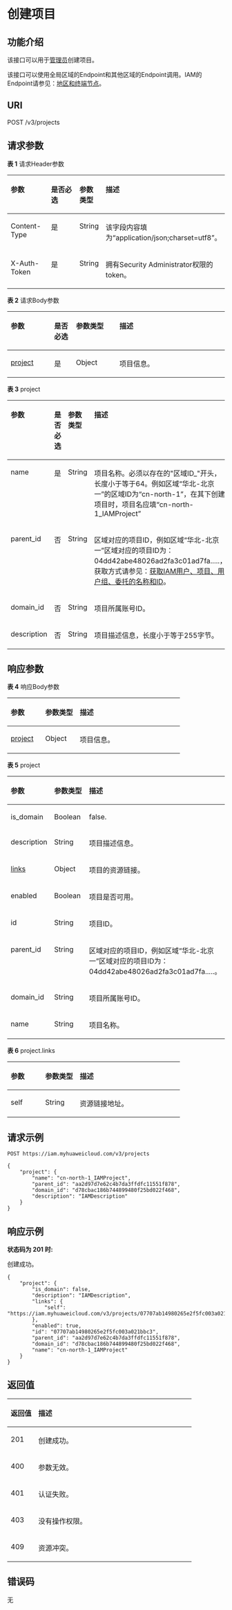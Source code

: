 # 创建项目<a name="zh-cn_topic_0066154565"></a>

## 功能介绍<a name="zh-cn_topic_0221482485_section116864505385"></a>

该接口可以用于[管理员](https://support.huaweicloud.com/usermanual-iam/zh-cn_topic_0079496985.html)创建项目。

该接口可以使用全局区域的Endpoint和其他区域的Endpoint调用。IAM的Endpoint请参见：[地区和终端节点](https://developer.huaweicloud.com/endpoint?IAM)。

## URI<a name="zh-cn_topic_0221482485_section1868915003815"></a>

POST /v3/projects

## 请求参数<a name="zh-cn_topic_0221482485_section20690350113820"></a>

**表 1**  请求Header参数

<a name="zh-cn_topic_0221482485_HeaderParameter"></a>
<table><thead align="left"><tr id="zh-cn_topic_0221482485_row1869185017384"><th class="cellrowborder" valign="top" width="20%" id="mcps1.2.5.1.1"><p id="zh-cn_topic_0221482485_p16693115093817"><a name="zh-cn_topic_0221482485_p16693115093817"></a><a name="zh-cn_topic_0221482485_p16693115093817"></a>参数</p>
</th>
<th class="cellrowborder" valign="top" width="20%" id="mcps1.2.5.1.2"><p id="zh-cn_topic_0221482485_p46942050143813"><a name="zh-cn_topic_0221482485_p46942050143813"></a><a name="zh-cn_topic_0221482485_p46942050143813"></a>是否必选</p>
</th>
<th class="cellrowborder" valign="top" width="10%" id="mcps1.2.5.1.3"><p id="zh-cn_topic_0221482485_p1269515017384"><a name="zh-cn_topic_0221482485_p1269515017384"></a><a name="zh-cn_topic_0221482485_p1269515017384"></a>参数类型</p>
</th>
<th class="cellrowborder" valign="top" width="50%" id="mcps1.2.5.1.4"><p id="zh-cn_topic_0221482485_p106951350103811"><a name="zh-cn_topic_0221482485_p106951350103811"></a><a name="zh-cn_topic_0221482485_p106951350103811"></a>描述</p>
</th>
</tr>
</thead>
<tbody><tr id="zh-cn_topic_0221482485_row1369255023813"><td class="cellrowborder" valign="top" width="20%" headers="mcps1.2.5.1.1 "><p id="zh-cn_topic_0221482485_p14696850123814"><a name="zh-cn_topic_0221482485_p14696850123814"></a><a name="zh-cn_topic_0221482485_p14696850123814"></a>Content-Type</p>
</td>
<td class="cellrowborder" valign="top" width="20%" headers="mcps1.2.5.1.2 "><p id="zh-cn_topic_0221482485_p1669705018388"><a name="zh-cn_topic_0221482485_p1669705018388"></a><a name="zh-cn_topic_0221482485_p1669705018388"></a>是</p>
</td>
<td class="cellrowborder" valign="top" width="10%" headers="mcps1.2.5.1.3 "><p id="zh-cn_topic_0221482485_p176971450163816"><a name="zh-cn_topic_0221482485_p176971450163816"></a><a name="zh-cn_topic_0221482485_p176971450163816"></a>String</p>
</td>
<td class="cellrowborder" valign="top" width="50%" headers="mcps1.2.5.1.4 "><p id="zh-cn_topic_0221482485_p1698450183810"><a name="zh-cn_topic_0221482485_p1698450183810"></a><a name="zh-cn_topic_0221482485_p1698450183810"></a>该字段内容填为“application/json;charset=utf8”。</p>
</td>
</tr>
<tr id="zh-cn_topic_0221482485_row13692165012388"><td class="cellrowborder" valign="top" width="20%" headers="mcps1.2.5.1.1 "><p id="zh-cn_topic_0221482485_p156996505383"><a name="zh-cn_topic_0221482485_p156996505383"></a><a name="zh-cn_topic_0221482485_p156996505383"></a>X-Auth-Token</p>
</td>
<td class="cellrowborder" valign="top" width="20%" headers="mcps1.2.5.1.2 "><p id="zh-cn_topic_0221482485_p86991550103813"><a name="zh-cn_topic_0221482485_p86991550103813"></a><a name="zh-cn_topic_0221482485_p86991550103813"></a>是</p>
</td>
<td class="cellrowborder" valign="top" width="10%" headers="mcps1.2.5.1.3 "><p id="zh-cn_topic_0221482485_p97003509389"><a name="zh-cn_topic_0221482485_p97003509389"></a><a name="zh-cn_topic_0221482485_p97003509389"></a>String</p>
</td>
<td class="cellrowborder" valign="top" width="50%" headers="mcps1.2.5.1.4 "><p id="zh-cn_topic_0221482485_p3701750103818"><a name="zh-cn_topic_0221482485_p3701750103818"></a><a name="zh-cn_topic_0221482485_p3701750103818"></a>拥有Security Administrator权限的token。</p>
</td>
</tr>
</tbody>
</table>

**表 2**  请求Body参数

<a name="zh-cn_topic_0221482485_requestParameter"></a>
<table><thead align="left"><tr id="zh-cn_topic_0221482485_row270105053817"><th class="cellrowborder" valign="top" width="20%" id="mcps1.2.5.1.1"><p id="zh-cn_topic_0221482485_p870318508388"><a name="zh-cn_topic_0221482485_p870318508388"></a><a name="zh-cn_topic_0221482485_p870318508388"></a>参数</p>
</th>
<th class="cellrowborder" valign="top" width="10%" id="mcps1.2.5.1.2"><p id="zh-cn_topic_0221482485_p2703145043810"><a name="zh-cn_topic_0221482485_p2703145043810"></a><a name="zh-cn_topic_0221482485_p2703145043810"></a>是否必选</p>
</th>
<th class="cellrowborder" valign="top" width="20%" id="mcps1.2.5.1.3"><p id="zh-cn_topic_0221482485_p2704350133810"><a name="zh-cn_topic_0221482485_p2704350133810"></a><a name="zh-cn_topic_0221482485_p2704350133810"></a>参数类型</p>
</th>
<th class="cellrowborder" valign="top" width="50%" id="mcps1.2.5.1.4"><p id="zh-cn_topic_0221482485_p16705145013381"><a name="zh-cn_topic_0221482485_p16705145013381"></a><a name="zh-cn_topic_0221482485_p16705145013381"></a>描述</p>
</th>
</tr>
</thead>
<tbody><tr id="zh-cn_topic_0221482485_row197023504388"><td class="cellrowborder" valign="top" width="20%" headers="mcps1.2.5.1.1 "><p id="zh-cn_topic_0221482485_p47052050193818"><a name="zh-cn_topic_0221482485_p47052050193818"></a><a name="zh-cn_topic_0221482485_p47052050193818"></a><a href="#zh-cn_topic_0221482485_request_Rq64Project">project</a></p>
</td>
<td class="cellrowborder" valign="top" width="10%" headers="mcps1.2.5.1.2 "><p id="zh-cn_topic_0221482485_p107061550133817"><a name="zh-cn_topic_0221482485_p107061550133817"></a><a name="zh-cn_topic_0221482485_p107061550133817"></a>是</p>
</td>
<td class="cellrowborder" valign="top" width="20%" headers="mcps1.2.5.1.3 "><p id="zh-cn_topic_0221482485_p4707950173820"><a name="zh-cn_topic_0221482485_p4707950173820"></a><a name="zh-cn_topic_0221482485_p4707950173820"></a>Object</p>
</td>
<td class="cellrowborder" valign="top" width="50%" headers="mcps1.2.5.1.4 "><p id="zh-cn_topic_0221482485_p270805093819"><a name="zh-cn_topic_0221482485_p270805093819"></a><a name="zh-cn_topic_0221482485_p270805093819"></a>项目信息。</p>
</td>
</tr>
</tbody>
</table>

**表 3**  project

<a name="zh-cn_topic_0221482485_request_Rq64Project"></a>
<table><thead align="left"><tr id="zh-cn_topic_0221482485_row47081750153812"><th class="cellrowborder" valign="top" width="20%" id="mcps1.2.5.1.1"><p id="zh-cn_topic_0221482485_p970995003811"><a name="zh-cn_topic_0221482485_p970995003811"></a><a name="zh-cn_topic_0221482485_p970995003811"></a>参数</p>
</th>
<th class="cellrowborder" valign="top" width="10%" id="mcps1.2.5.1.2"><p id="zh-cn_topic_0221482485_p471015505384"><a name="zh-cn_topic_0221482485_p471015505384"></a><a name="zh-cn_topic_0221482485_p471015505384"></a>是否必选</p>
</th>
<th class="cellrowborder" valign="top" width="20%" id="mcps1.2.5.1.3"><p id="zh-cn_topic_0221482485_p187111050193811"><a name="zh-cn_topic_0221482485_p187111050193811"></a><a name="zh-cn_topic_0221482485_p187111050193811"></a>参数类型</p>
</th>
<th class="cellrowborder" valign="top" width="50%" id="mcps1.2.5.1.4"><p id="zh-cn_topic_0221482485_p137121550173813"><a name="zh-cn_topic_0221482485_p137121550173813"></a><a name="zh-cn_topic_0221482485_p137121550173813"></a>描述</p>
</th>
</tr>
</thead>
<tbody><tr id="zh-cn_topic_0221482485_row197081050133818"><td class="cellrowborder" valign="top" width="20%" headers="mcps1.2.5.1.1 "><p id="zh-cn_topic_0221482485_p1671213505382"><a name="zh-cn_topic_0221482485_p1671213505382"></a><a name="zh-cn_topic_0221482485_p1671213505382"></a>name</p>
</td>
<td class="cellrowborder" valign="top" width="10%" headers="mcps1.2.5.1.2 "><p id="zh-cn_topic_0221482485_p07133506385"><a name="zh-cn_topic_0221482485_p07133506385"></a><a name="zh-cn_topic_0221482485_p07133506385"></a>是</p>
</td>
<td class="cellrowborder" valign="top" width="20%" headers="mcps1.2.5.1.3 "><p id="zh-cn_topic_0221482485_p6714105016387"><a name="zh-cn_topic_0221482485_p6714105016387"></a><a name="zh-cn_topic_0221482485_p6714105016387"></a>String</p>
</td>
<td class="cellrowborder" valign="top" width="50%" headers="mcps1.2.5.1.4 "><p id="zh-cn_topic_0221482485_p5714450143811"><a name="zh-cn_topic_0221482485_p5714450143811"></a><a name="zh-cn_topic_0221482485_p5714450143811"></a>项目名称。必须以存在的"区域ID_"开头，长度小于等于64。例如区域“华北-北京一”的区域ID为“cn-north-1”，在其下创建项目时，项目名应填“cn-north-1_IAMProject”</p>
</td>
</tr>
<tr id="zh-cn_topic_0221482485_row16708175053812"><td class="cellrowborder" valign="top" width="20%" headers="mcps1.2.5.1.1 "><p id="zh-cn_topic_0221482485_p197152506382"><a name="zh-cn_topic_0221482485_p197152506382"></a><a name="zh-cn_topic_0221482485_p197152506382"></a>parent_id</p>
</td>
<td class="cellrowborder" valign="top" width="10%" headers="mcps1.2.5.1.2 "><p id="zh-cn_topic_0221482485_p671613504388"><a name="zh-cn_topic_0221482485_p671613504388"></a><a name="zh-cn_topic_0221482485_p671613504388"></a>否</p>
</td>
<td class="cellrowborder" valign="top" width="20%" headers="mcps1.2.5.1.3 "><p id="zh-cn_topic_0221482485_p11716145019388"><a name="zh-cn_topic_0221482485_p11716145019388"></a><a name="zh-cn_topic_0221482485_p11716145019388"></a>String</p>
</td>
<td class="cellrowborder" valign="top" width="50%" headers="mcps1.2.5.1.4 "><p id="zh-cn_topic_0221482485_p07178504388"><a name="zh-cn_topic_0221482485_p07178504388"></a><a name="zh-cn_topic_0221482485_p07178504388"></a>区域对应的项目ID，例如区域“华北-北京一”区域对应的项目ID为：04dd42abe48026ad2fa3c01ad7fa.....，获取方式请参见：<a href="获取IAM用户-项目-用户组-委托的名称和ID.md">获取IAM用户、项目、用户组、委托的名称和ID</a>。</p>
</td>
</tr>
<tr id="zh-cn_topic_0221482485_row1970875018381"><td class="cellrowborder" valign="top" width="20%" headers="mcps1.2.5.1.1 "><p id="zh-cn_topic_0221482485_p171818508380"><a name="zh-cn_topic_0221482485_p171818508380"></a><a name="zh-cn_topic_0221482485_p171818508380"></a>domain_id</p>
</td>
<td class="cellrowborder" valign="top" width="10%" headers="mcps1.2.5.1.2 "><p id="zh-cn_topic_0221482485_p19719165017388"><a name="zh-cn_topic_0221482485_p19719165017388"></a><a name="zh-cn_topic_0221482485_p19719165017388"></a>否</p>
</td>
<td class="cellrowborder" valign="top" width="20%" headers="mcps1.2.5.1.3 "><p id="zh-cn_topic_0221482485_p27203509385"><a name="zh-cn_topic_0221482485_p27203509385"></a><a name="zh-cn_topic_0221482485_p27203509385"></a>String</p>
</td>
<td class="cellrowborder" valign="top" width="50%" headers="mcps1.2.5.1.4 "><p id="zh-cn_topic_0221482485_p9720105043817"><a name="zh-cn_topic_0221482485_p9720105043817"></a><a name="zh-cn_topic_0221482485_p9720105043817"></a>项目所属账号ID。</p>
</td>
</tr>
<tr id="zh-cn_topic_0221482485_row7708165010383"><td class="cellrowborder" valign="top" width="20%" headers="mcps1.2.5.1.1 "><p id="zh-cn_topic_0221482485_p1672118506383"><a name="zh-cn_topic_0221482485_p1672118506383"></a><a name="zh-cn_topic_0221482485_p1672118506383"></a>description</p>
</td>
<td class="cellrowborder" valign="top" width="10%" headers="mcps1.2.5.1.2 "><p id="zh-cn_topic_0221482485_p372205063812"><a name="zh-cn_topic_0221482485_p372205063812"></a><a name="zh-cn_topic_0221482485_p372205063812"></a>否</p>
</td>
<td class="cellrowborder" valign="top" width="20%" headers="mcps1.2.5.1.3 "><p id="zh-cn_topic_0221482485_p77221450193816"><a name="zh-cn_topic_0221482485_p77221450193816"></a><a name="zh-cn_topic_0221482485_p77221450193816"></a>String</p>
</td>
<td class="cellrowborder" valign="top" width="50%" headers="mcps1.2.5.1.4 "><p id="zh-cn_topic_0221482485_p97232507384"><a name="zh-cn_topic_0221482485_p97232507384"></a><a name="zh-cn_topic_0221482485_p97232507384"></a>项目描述信息，长度小于等于255字节。</p>
</td>
</tr>
</tbody>
</table>

## 响应参数<a name="zh-cn_topic_0221482485_section97241509384"></a>

**表 4**  响应Body参数

<a name="zh-cn_topic_0221482485_responseParameter"></a>
<table><thead align="left"><tr id="zh-cn_topic_0221482485_row19725115010381"><th class="cellrowborder" valign="top" width="20%" id="mcps1.2.4.1.1"><p id="zh-cn_topic_0221482485_p5726050113810"><a name="zh-cn_topic_0221482485_p5726050113810"></a><a name="zh-cn_topic_0221482485_p5726050113810"></a>参数</p>
</th>
<th class="cellrowborder" valign="top" width="20%" id="mcps1.2.4.1.2"><p id="zh-cn_topic_0221482485_p8727550173818"><a name="zh-cn_topic_0221482485_p8727550173818"></a><a name="zh-cn_topic_0221482485_p8727550173818"></a>参数类型</p>
</th>
<th class="cellrowborder" valign="top" width="60%" id="mcps1.2.4.1.3"><p id="zh-cn_topic_0221482485_p8728750163811"><a name="zh-cn_topic_0221482485_p8728750163811"></a><a name="zh-cn_topic_0221482485_p8728750163811"></a>描述</p>
</th>
</tr>
</thead>
<tbody><tr id="zh-cn_topic_0221482485_row1972545017387"><td class="cellrowborder" valign="top" width="20%" headers="mcps1.2.4.1.1 "><p id="zh-cn_topic_0221482485_p77282508389"><a name="zh-cn_topic_0221482485_p77282508389"></a><a name="zh-cn_topic_0221482485_p77282508389"></a><a href="#zh-cn_topic_0221482485_response_Rs64Project">project</a></p>
</td>
<td class="cellrowborder" valign="top" width="20%" headers="mcps1.2.4.1.2 "><p id="zh-cn_topic_0221482485_p172911500387"><a name="zh-cn_topic_0221482485_p172911500387"></a><a name="zh-cn_topic_0221482485_p172911500387"></a>Object</p>
</td>
<td class="cellrowborder" valign="top" width="60%" headers="mcps1.2.4.1.3 "><p id="zh-cn_topic_0221482485_p0730115053815"><a name="zh-cn_topic_0221482485_p0730115053815"></a><a name="zh-cn_topic_0221482485_p0730115053815"></a>项目信息。</p>
</td>
</tr>
</tbody>
</table>

**表 5**  project

<a name="zh-cn_topic_0221482485_response_Rs64Project"></a>
<table><thead align="left"><tr id="zh-cn_topic_0221482485_row873135093817"><th class="cellrowborder" valign="top" width="20%" id="mcps1.2.4.1.1"><p id="zh-cn_topic_0221482485_p1573275016380"><a name="zh-cn_topic_0221482485_p1573275016380"></a><a name="zh-cn_topic_0221482485_p1573275016380"></a>参数</p>
</th>
<th class="cellrowborder" valign="top" width="20%" id="mcps1.2.4.1.2"><p id="zh-cn_topic_0221482485_p5733250123819"><a name="zh-cn_topic_0221482485_p5733250123819"></a><a name="zh-cn_topic_0221482485_p5733250123819"></a>参数类型</p>
</th>
<th class="cellrowborder" valign="top" width="60%" id="mcps1.2.4.1.3"><p id="zh-cn_topic_0221482485_p97335507385"><a name="zh-cn_topic_0221482485_p97335507385"></a><a name="zh-cn_topic_0221482485_p97335507385"></a>描述</p>
</th>
</tr>
</thead>
<tbody><tr id="zh-cn_topic_0221482485_row5731950123812"><td class="cellrowborder" valign="top" width="20%" headers="mcps1.2.4.1.1 "><p id="zh-cn_topic_0221482485_p1873485016385"><a name="zh-cn_topic_0221482485_p1873485016385"></a><a name="zh-cn_topic_0221482485_p1873485016385"></a>is_domain</p>
</td>
<td class="cellrowborder" valign="top" width="20%" headers="mcps1.2.4.1.2 "><p id="zh-cn_topic_0221482485_p11735115011389"><a name="zh-cn_topic_0221482485_p11735115011389"></a><a name="zh-cn_topic_0221482485_p11735115011389"></a>Boolean</p>
</td>
<td class="cellrowborder" valign="top" width="60%" headers="mcps1.2.4.1.3 "><p id="zh-cn_topic_0221482485_p117351750203812"><a name="zh-cn_topic_0221482485_p117351750203812"></a><a name="zh-cn_topic_0221482485_p117351750203812"></a>false.</p>
</td>
</tr>
<tr id="zh-cn_topic_0221482485_row7731650173812"><td class="cellrowborder" valign="top" width="20%" headers="mcps1.2.4.1.1 "><p id="zh-cn_topic_0221482485_p1973625083814"><a name="zh-cn_topic_0221482485_p1973625083814"></a><a name="zh-cn_topic_0221482485_p1973625083814"></a>description</p>
</td>
<td class="cellrowborder" valign="top" width="20%" headers="mcps1.2.4.1.2 "><p id="zh-cn_topic_0221482485_p19737155016383"><a name="zh-cn_topic_0221482485_p19737155016383"></a><a name="zh-cn_topic_0221482485_p19737155016383"></a>String</p>
</td>
<td class="cellrowborder" valign="top" width="60%" headers="mcps1.2.4.1.3 "><p id="zh-cn_topic_0221482485_p273715033810"><a name="zh-cn_topic_0221482485_p273715033810"></a><a name="zh-cn_topic_0221482485_p273715033810"></a>项目描述信息。</p>
</td>
</tr>
<tr id="zh-cn_topic_0221482485_row19731185033819"><td class="cellrowborder" valign="top" width="20%" headers="mcps1.2.4.1.1 "><p id="zh-cn_topic_0221482485_p373885019387"><a name="zh-cn_topic_0221482485_p373885019387"></a><a name="zh-cn_topic_0221482485_p373885019387"></a><a href="#zh-cn_topic_0221482485_response_Rs64ProjectLinks">links</a></p>
</td>
<td class="cellrowborder" valign="top" width="20%" headers="mcps1.2.4.1.2 "><p id="zh-cn_topic_0221482485_p4739650143813"><a name="zh-cn_topic_0221482485_p4739650143813"></a><a name="zh-cn_topic_0221482485_p4739650143813"></a>Object</p>
</td>
<td class="cellrowborder" valign="top" width="60%" headers="mcps1.2.4.1.3 "><p id="zh-cn_topic_0221482485_p57407503384"><a name="zh-cn_topic_0221482485_p57407503384"></a><a name="zh-cn_topic_0221482485_p57407503384"></a>项目的资源链接。</p>
</td>
</tr>
<tr id="zh-cn_topic_0221482485_row773145013815"><td class="cellrowborder" valign="top" width="20%" headers="mcps1.2.4.1.1 "><p id="zh-cn_topic_0221482485_p1740145014386"><a name="zh-cn_topic_0221482485_p1740145014386"></a><a name="zh-cn_topic_0221482485_p1740145014386"></a>enabled</p>
</td>
<td class="cellrowborder" valign="top" width="20%" headers="mcps1.2.4.1.2 "><p id="zh-cn_topic_0221482485_p11741145014380"><a name="zh-cn_topic_0221482485_p11741145014380"></a><a name="zh-cn_topic_0221482485_p11741145014380"></a>Boolean</p>
</td>
<td class="cellrowborder" valign="top" width="60%" headers="mcps1.2.4.1.3 "><p id="zh-cn_topic_0221482485_p4742750123816"><a name="zh-cn_topic_0221482485_p4742750123816"></a><a name="zh-cn_topic_0221482485_p4742750123816"></a>项目是否可用。</p>
</td>
</tr>
<tr id="zh-cn_topic_0221482485_row673119507388"><td class="cellrowborder" valign="top" width="20%" headers="mcps1.2.4.1.1 "><p id="zh-cn_topic_0221482485_p174235023818"><a name="zh-cn_topic_0221482485_p174235023818"></a><a name="zh-cn_topic_0221482485_p174235023818"></a>id</p>
</td>
<td class="cellrowborder" valign="top" width="20%" headers="mcps1.2.4.1.2 "><p id="zh-cn_topic_0221482485_p107431950163814"><a name="zh-cn_topic_0221482485_p107431950163814"></a><a name="zh-cn_topic_0221482485_p107431950163814"></a>String</p>
</td>
<td class="cellrowborder" valign="top" width="60%" headers="mcps1.2.4.1.3 "><p id="zh-cn_topic_0221482485_p4744115010387"><a name="zh-cn_topic_0221482485_p4744115010387"></a><a name="zh-cn_topic_0221482485_p4744115010387"></a>项目ID。</p>
</td>
</tr>
<tr id="zh-cn_topic_0221482485_row1373111505383"><td class="cellrowborder" valign="top" width="20%" headers="mcps1.2.4.1.1 "><p id="zh-cn_topic_0221482485_p3744175053817"><a name="zh-cn_topic_0221482485_p3744175053817"></a><a name="zh-cn_topic_0221482485_p3744175053817"></a>parent_id</p>
</td>
<td class="cellrowborder" valign="top" width="20%" headers="mcps1.2.4.1.2 "><p id="zh-cn_topic_0221482485_p137456506383"><a name="zh-cn_topic_0221482485_p137456506383"></a><a name="zh-cn_topic_0221482485_p137456506383"></a>String</p>
</td>
<td class="cellrowborder" valign="top" width="60%" headers="mcps1.2.4.1.3 "><p id="zh-cn_topic_0221482485_p4746115011389"><a name="zh-cn_topic_0221482485_p4746115011389"></a><a name="zh-cn_topic_0221482485_p4746115011389"></a>区域对应的项目ID，例如区域“华北-北京一”区域对应的项目ID为：04dd42abe48026ad2fa3c01ad7fa.....。</p>
</td>
</tr>
<tr id="zh-cn_topic_0221482485_row107311850163818"><td class="cellrowborder" valign="top" width="20%" headers="mcps1.2.4.1.1 "><p id="zh-cn_topic_0221482485_p0746125043816"><a name="zh-cn_topic_0221482485_p0746125043816"></a><a name="zh-cn_topic_0221482485_p0746125043816"></a>domain_id</p>
</td>
<td class="cellrowborder" valign="top" width="20%" headers="mcps1.2.4.1.2 "><p id="zh-cn_topic_0221482485_p974795011380"><a name="zh-cn_topic_0221482485_p974795011380"></a><a name="zh-cn_topic_0221482485_p974795011380"></a>String</p>
</td>
<td class="cellrowborder" valign="top" width="60%" headers="mcps1.2.4.1.3 "><p id="zh-cn_topic_0221482485_p1774845010389"><a name="zh-cn_topic_0221482485_p1774845010389"></a><a name="zh-cn_topic_0221482485_p1774845010389"></a>项目所属账号ID。</p>
</td>
</tr>
<tr id="zh-cn_topic_0221482485_row14731195093815"><td class="cellrowborder" valign="top" width="20%" headers="mcps1.2.4.1.1 "><p id="zh-cn_topic_0221482485_p18748250193819"><a name="zh-cn_topic_0221482485_p18748250193819"></a><a name="zh-cn_topic_0221482485_p18748250193819"></a>name</p>
</td>
<td class="cellrowborder" valign="top" width="20%" headers="mcps1.2.4.1.2 "><p id="zh-cn_topic_0221482485_p117491850173819"><a name="zh-cn_topic_0221482485_p117491850173819"></a><a name="zh-cn_topic_0221482485_p117491850173819"></a>String</p>
</td>
<td class="cellrowborder" valign="top" width="60%" headers="mcps1.2.4.1.3 "><p id="zh-cn_topic_0221482485_p1750150173812"><a name="zh-cn_topic_0221482485_p1750150173812"></a><a name="zh-cn_topic_0221482485_p1750150173812"></a>项目名称。</p>
</td>
</tr>
</tbody>
</table>

**表 6**  project.links

<a name="zh-cn_topic_0221482485_response_Rs64ProjectLinks"></a>
<table><thead align="left"><tr id="zh-cn_topic_0221482485_row47501550153813"><th class="cellrowborder" valign="top" width="20%" id="mcps1.2.4.1.1"><p id="zh-cn_topic_0221482485_p37511507385"><a name="zh-cn_topic_0221482485_p37511507385"></a><a name="zh-cn_topic_0221482485_p37511507385"></a>参数</p>
</th>
<th class="cellrowborder" valign="top" width="20%" id="mcps1.2.4.1.2"><p id="zh-cn_topic_0221482485_p875225033814"><a name="zh-cn_topic_0221482485_p875225033814"></a><a name="zh-cn_topic_0221482485_p875225033814"></a>参数类型</p>
</th>
<th class="cellrowborder" valign="top" width="60%" id="mcps1.2.4.1.3"><p id="zh-cn_topic_0221482485_p875315020383"><a name="zh-cn_topic_0221482485_p875315020383"></a><a name="zh-cn_topic_0221482485_p875315020383"></a>描述</p>
</th>
</tr>
</thead>
<tbody><tr id="zh-cn_topic_0221482485_row075017504383"><td class="cellrowborder" valign="top" width="20%" headers="mcps1.2.4.1.1 "><p id="zh-cn_topic_0221482485_p6753175063812"><a name="zh-cn_topic_0221482485_p6753175063812"></a><a name="zh-cn_topic_0221482485_p6753175063812"></a>self</p>
</td>
<td class="cellrowborder" valign="top" width="20%" headers="mcps1.2.4.1.2 "><p id="zh-cn_topic_0221482485_p1375425018383"><a name="zh-cn_topic_0221482485_p1375425018383"></a><a name="zh-cn_topic_0221482485_p1375425018383"></a>String</p>
</td>
<td class="cellrowborder" valign="top" width="60%" headers="mcps1.2.4.1.3 "><p id="zh-cn_topic_0221482485_p27551050143815"><a name="zh-cn_topic_0221482485_p27551050143815"></a><a name="zh-cn_topic_0221482485_p27551050143815"></a>资源链接地址。</p>
</td>
</tr>
</tbody>
</table>

## 请求示例<a name="zh-cn_topic_0221482485_section1375510503383"></a>

```
POST https://iam.myhuaweicloud.com/v3/projects
```

```
{
    "project": {
        "name": "cn-north-1_IAMProject",
        "parent_id": "aa2d97d7e62c4b7da3ffdfc11551f878",
        "domain_id": "d78cbac186b744899480f25bd022f468",
        "description": "IAMDescription"
    }
}
```

## 响应示例<a name="zh-cn_topic_0221482485_section676135017388"></a>

**状态码为 201 时:**

创建成功。

```
{
    "project": {
        "is_domain": false,
        "description": "IAMDescription",
        "links": {
            "self": "https://iam.myhuaweicloud.com/v3/projects/07707ab14980265e2f5fc003a021bbc3"
        },
        "enabled": true,
        "id": "07707ab14980265e2f5fc003a021bbc3",
        "parent_id": "aa2d97d7e62c4b7da3ffdfc11551f878",
        "domain_id": "d78cbac186b744899480f25bd022f468",
        "name": "cn-north-1_IAMProject"
    }
}
```

## 返回值<a name="zh-cn_topic_0221482485_section19772195011382"></a>

<a name="zh-cn_topic_0221482485_table2432"></a>
<table><thead align="left"><tr id="zh-cn_topic_0221482485_row17773165023812"><th class="cellrowborder" valign="top" width="15%" id="mcps1.1.3.1.1"><p id="zh-cn_topic_0221482485_p10774150143813"><a name="zh-cn_topic_0221482485_p10774150143813"></a><a name="zh-cn_topic_0221482485_p10774150143813"></a>返回值</p>
</th>
<th class="cellrowborder" valign="top" width="85%" id="mcps1.1.3.1.2"><p id="zh-cn_topic_0221482485_p87751350203819"><a name="zh-cn_topic_0221482485_p87751350203819"></a><a name="zh-cn_topic_0221482485_p87751350203819"></a>描述</p>
</th>
</tr>
</thead>
<tbody><tr id="zh-cn_topic_0221482485_row167731450183818"><td class="cellrowborder" valign="top" width="15%" headers="mcps1.1.3.1.1 "><p id="zh-cn_topic_0221482485_p167751550153819"><a name="zh-cn_topic_0221482485_p167751550153819"></a><a name="zh-cn_topic_0221482485_p167751550153819"></a>201</p>
</td>
<td class="cellrowborder" valign="top" width="85%" headers="mcps1.1.3.1.2 "><p id="zh-cn_topic_0221482485_p2776950173815"><a name="zh-cn_topic_0221482485_p2776950173815"></a><a name="zh-cn_topic_0221482485_p2776950173815"></a>创建成功。</p>
</td>
</tr>
<tr id="zh-cn_topic_0221482485_row15773145093820"><td class="cellrowborder" valign="top" width="15%" headers="mcps1.1.3.1.1 "><p id="zh-cn_topic_0221482485_p177735018382"><a name="zh-cn_topic_0221482485_p177735018382"></a><a name="zh-cn_topic_0221482485_p177735018382"></a>400</p>
</td>
<td class="cellrowborder" valign="top" width="85%" headers="mcps1.1.3.1.2 "><p id="zh-cn_topic_0221482485_p377745033812"><a name="zh-cn_topic_0221482485_p377745033812"></a><a name="zh-cn_topic_0221482485_p377745033812"></a>参数无效。</p>
</td>
</tr>
<tr id="zh-cn_topic_0221482485_row1077311505384"><td class="cellrowborder" valign="top" width="15%" headers="mcps1.1.3.1.1 "><p id="zh-cn_topic_0221482485_p1277835093817"><a name="zh-cn_topic_0221482485_p1277835093817"></a><a name="zh-cn_topic_0221482485_p1277835093817"></a>401</p>
</td>
<td class="cellrowborder" valign="top" width="85%" headers="mcps1.1.3.1.2 "><p id="zh-cn_topic_0221482485_p877985010385"><a name="zh-cn_topic_0221482485_p877985010385"></a><a name="zh-cn_topic_0221482485_p877985010385"></a>认证失败。</p>
</td>
</tr>
<tr id="zh-cn_topic_0221482485_row14773155012386"><td class="cellrowborder" valign="top" width="15%" headers="mcps1.1.3.1.1 "><p id="zh-cn_topic_0221482485_p6779195063819"><a name="zh-cn_topic_0221482485_p6779195063819"></a><a name="zh-cn_topic_0221482485_p6779195063819"></a>403</p>
</td>
<td class="cellrowborder" valign="top" width="85%" headers="mcps1.1.3.1.2 "><p id="zh-cn_topic_0221482485_p2780205014384"><a name="zh-cn_topic_0221482485_p2780205014384"></a><a name="zh-cn_topic_0221482485_p2780205014384"></a>没有操作权限。</p>
</td>
</tr>
<tr id="zh-cn_topic_0221482485_row13773185018384"><td class="cellrowborder" valign="top" width="15%" headers="mcps1.1.3.1.1 "><p id="zh-cn_topic_0221482485_p378185063812"><a name="zh-cn_topic_0221482485_p378185063812"></a><a name="zh-cn_topic_0221482485_p378185063812"></a>409</p>
</td>
<td class="cellrowborder" valign="top" width="85%" headers="mcps1.1.3.1.2 "><p id="zh-cn_topic_0221482485_p14782165011384"><a name="zh-cn_topic_0221482485_p14782165011384"></a><a name="zh-cn_topic_0221482485_p14782165011384"></a>资源冲突。</p>
</td>
</tr>
</tbody>
</table>

## 错误码<a name="zh-cn_topic_0221482485_section12782950143820"></a>

无

